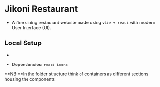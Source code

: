 # Jikoni Restaurant
- A fine dining restaurant website made using ``vite + react`` with modern User Interface (UI).

## Local Setup
- 

- Dependencies: `react-icons`


**NB:**In the folder structure think of containers as different sections housing the components